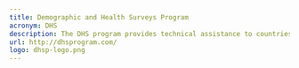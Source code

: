 ```yaml
---
title: Demographic and Health Surveys Program
acronym: DHS
description: The DHS program provides technical assistance to countries on conducting demographic and health surveys, advancing global understanding of health and population trends in developing countries. Information available includes national Demographic and Health Survey data and report, as well as survey methodology documents.
url: http://dhsprogram.com/
logo: dhsp-logo.png
---
```

